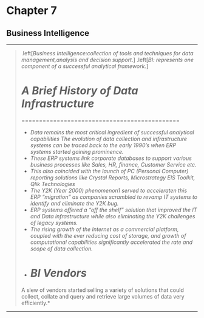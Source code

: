 


# Chapter 7
## Business Intelligence
---
>.left[*Business Intelligence:collection of tools and techniques for data management,analysis and decision support*.]
>.left[*BI: represents one component of a successful analytical framework.*]
>
> # *A Brief History of Data Infrastructure* #
>=============================================
> - *Data remains the most critical ingredient of successful analytical capabilities 
  The evolution of data collection and infrastructure systems can be
  traced back to the early 1990’s when ERP systems started gaining prominence.*
> - *These ERP systems link corporate databases to support various business processes
 like Sales, HR, finance, Customer Service etc.*
> - *This also coincided with the launch of PC (Personal Computer)
 reporting solutions like Crystal Reports, Microstrategy EIS Toolkit, Qlik
Technologies*
> - *The Y2K (Year 2000) phenomenon1 served to acceleraten this ERP “migration” as companies scrambled to revamp IT systems to identify and eliminate the Y2K bug.*
> - *ERP systems offered a “off the shelf” solution that improved the IT and Data infrastructure while also eliminating the Y2K challenges of legacy systems.*
> - *The rising growth of the Internet as a commercial platform, coupled with the
ever reducing cost of storage, and growth of computational capabilities significantly
accelerated the rate and scope of data collection.*
> - # *BI Vendors* # 
> A slew of vendors started selling a variety of solutions that could collect, collate
and query and retrieve large volumes of data very efficiently.*




---

